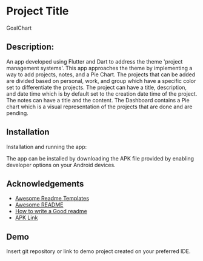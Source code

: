 # Project Title

GoalChart

## Description:
An app developed using Flutter and Dart to address the theme 'project management systems'. 
This app approaches the theme by implementing a way to add projects, notes, and a Pie Chart. 
The projects that can be added are divided based on personal, work, and group which have a specific color set to differentiate the projects. 
The project can have a title, description, and date time which is by default set to the creation date time of the project. 
The notes can have a title and the content. 
The Dashboard contains a Pie chart which is a visual representation of the projects that are done and are pending.





## Installation

Installation and running the app:

The app can be installed by downloading the APK file provided by enabling developer options on your Android devices.

## Acknowledgements

 - [Awesome Readme Templates](https://awesomeopensource.com/project/elangosundar/awesome-README-templates)
 - [Awesome README](https://github.com/matiassingers/awesome-readme)
 - [How to write a Good readme](https://bulldogjob.com/news/449-how-to-write-a-good-readme-for-your-github-project)
 - [APK Link](https://drive.google.com/file/d/1XdxP29XsZE1U0M7fKprZmMEZNeEzOFLa/view?usp=sharing)


## Demo

Insert git repository or link to demo project created on your preferred IDE.
